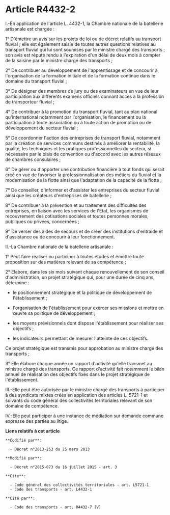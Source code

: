 # Article R4432-2

I.-En application de l'article L. 4432-1, la Chambre nationale de la batellerie artisanale est chargée : 

1° D'émettre un avis sur les projets de loi ou de décret relatifs au transport fluvial ; elle est également saisie de toutes
autres questions relatives au transport fluvial qui lui sont soumises par le ministre chargé des transports ; son avis est
réputé rendu à l'expiration d'un délai de deux mois à compter de la saisine par le ministre chargé des transports ; 

2° De contribuer au développement de l'apprentissage et de concourir à l'organisation de la formation initiale et de la
formation continue dans le domaine du transport fluvial ; 

3° De désigner des membres de jury ou des examinateurs en vue de leur participation aux différents examens officiels donnant
accès à la profession de transporteur fluvial ; 

4° De contribuer à la promotion du transport fluvial, tant au plan national qu'international notamment par l'organisation, le
financement ou la participation à toute association ou à toute action de promotion ou de développement du secteur fluvial ; 

5° De coordonner l'action des entreprises de transport fluvial, notamment par la création de services communs destinés à
améliorer la rentabilité, la qualité, les techniques et les pratiques professionnelles du secteur, si nécessaire par le biais
de convention ou d'accord avec les autres réseaux de chambres consulaires ; 

6° De gérer ou d'apporter une contribution financière à tout fonds qui serait créé en vue de favoriser la
professionnalisation des métiers du fluvial et la modernisation de la flotte ainsi que l'adaptation de la capacité de la
flotte ; 

7° De conseiller, d'informer et d'assister les entreprises du secteur fluvial ainsi que les créateurs d'entreprises de
batellerie ; 

8° De contribuer à la prévention et au traitement des difficultés des entreprises, en liaison avec les services de l'Etat,
les organismes de recouvrement des cotisations sociales et toutes personnes morales, publiques ou privées, concernées ; 

9° De verser des aides de secours et de créer des institutions d'entraide et d'assistance ou de concourir à leur
fonctionnement. 

II.-La Chambre nationale de la batellerie artisanale : 

1° Peut faire réaliser ou participer à toutes études et émettre toute proposition sur des matières relevant de sa
compétence ; 

2° Elabore, dans les six mois suivant chaque renouvellement de son conseil d'administration, un projet stratégique qui, pour
une durée de cinq ans, détermine :

- le positionnement stratégique et la politique de développement de l'établissement ;

- l'organisation de l'établissement pour exercer ses missions et mettre en œuvre sa politique de développement ;

- les moyens prévisionnels dont dispose l'établissement pour réaliser ses objectifs ;

- les indicateurs permettant de mesurer l'atteinte de ces objectifs. 

Ce projet stratégique est transmis pour approbation au ministre chargé des transports ; 

3° Elle élabore chaque année un rapport d'activité qu'elle transmet au ministre chargé des transports. Ce rapport d'activité
fait notamment le bilan annuel de réalisation des objectifs fixés dans le projet stratégique de l'établissement. 

III.-Elle peut être autorisée par le ministre chargé des transports à participer à des syndicats mixtes créés en application
des articles L. 5721-1 et suivants du code général des collectivités territoriales relevant de son domaine de compétence. 

IV.-Elle peut participer à une instance de médiation sur demande commune expresse des parties au litige.

**Liens relatifs à cet article**

	**Codifié par**:

	  - Décret n°2013-253 du 25 mars 2013

	**Modifié par**:

	  - Décret n°2015-873 du 16 juillet 2015 - art. 3

	**Cite**:

	  - Code général des collectivités territoriales - art. L5721-1
	  - Code des transports - art. L4432-1

	**Cité par**:

	  - Code des transports - art. R4432-7 (V)
